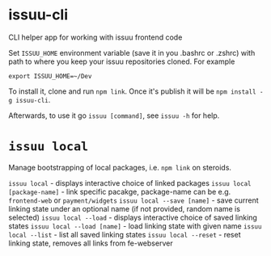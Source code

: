 # issuu-cli
CLI helper app for working with issuu frontend code


Set `ISSUU_HOME` environment variable (save it in you .bashrc or .zshrc) with path to where you keep your issuu repositories cloned. For example

    export ISSUU_HOME=~/Dev

To install it, clone and run `npm link`. Once it's publish it will be `npm install -g issuu-cli`.

Afterwards, to use it go `issuu [command]`, see `issuu -h` for help.

# `issuu local`

Manage bootstrapping of local packages, i.e. `npm link` on steroids.

`issuu local` - displays interactive choice of linked packages
`issuu local [package-name]` - link specific pacakge, package-name can be e.g. `frontend-web` or `payment/widgets`
`issuu local --save [name]` - save current linking state under an optional name (if not provided, random name is selected)
`issuu local --load` - displays interactive choice of saved linking states
`issuu local --load [name]` - load linking state with given name
`issuu local --list` - list all saved linking states
`issuu local --reset` - reset linking state, removes all links from fe-webserver
